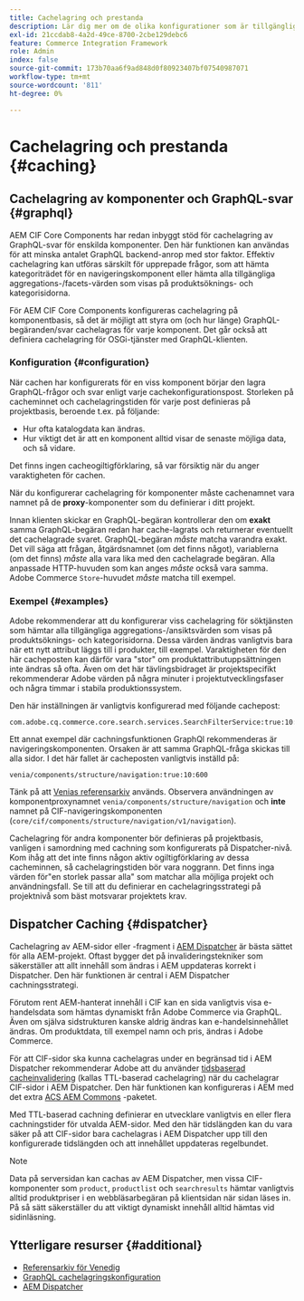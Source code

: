 ```yaml
---
title: Cachelagring och prestanda
description: Lär dig mer om de olika konfigurationer som är tillgängliga för att aktivera GraphQL- och innehållscachning för att optimera prestanda för implementeringen av din e-handel.
exl-id: 21ccdab8-4a2d-49ce-8700-2cbe129debc6
feature: Commerce Integration Framework
role: Admin
index: false
source-git-commit: 173b70aa6f9ad848d0f80923407bf07540987071
workflow-type: tm+mt
source-wordcount: '811'
ht-degree: 0%

---
```


# Cachelagring och prestanda {#caching}

## Cachelagring av komponenter och GraphQL-svar {#graphql}

AEM CIF Core Components har redan inbyggt stöd för cachelagring av GraphQL-svar för enskilda komponenter. Den här funktionen kan användas för att minska antalet GraphQL backend-anrop med stor faktor. Effektiv cachelagring kan utföras särskilt för upprepade frågor, som att hämta kategoriträdet för en navigeringskomponent eller hämta alla tillgängliga aggregations-/facets-värden som visas på produktsöknings- och kategorisidorna.

För AEM CIF Core Components konfigureras cachelagring på komponentbasis, så det är möjligt att styra om (och hur länge) GraphQL-begäranden/svar cachelagras för varje komponent. Det går också att definiera cachelagring för OSGi-tjänster med GraphQL-klienten.

### Konfiguration {#configuration}

När cachen har konfigurerats för en viss komponent börjar den lagra GraphQL-frågor och svar enligt varje cachekonfigurationspost. Storleken på cacheminnet och cachelagringstiden för varje post definieras på projektbasis, beroende t.ex. på följande:

* Hur ofta katalogdata kan ändras.
* Hur viktigt det är att en komponent alltid visar de senaste möjliga data, och så vidare.

Det finns ingen cacheogiltigförklaring, så var försiktig när du anger varaktigheten för cachen.

När du konfigurerar cachelagring för komponenter måste cachenamnet vara namnet på de **proxy**-komponenter som du definierar i ditt projekt.

Innan klienten skickar en GraphQL-begäran kontrollerar den om **exakt** samma GraphQL-begäran redan har cache-lagrats och returnerar eventuellt det cachelagrade svaret. GraphQL-begäran _måste_ matcha varandra exakt. Det vill säga att frågan, åtgärdsnamnet (om det finns något), variablerna (om det finns) _måste_ alla vara lika med den cachelagrade begäran. Alla anpassade HTTP-huvuden som kan anges _måste_ också vara samma. Adobe Commerce `Store`-huvudet _måste_ matcha till exempel.

### Exempel {#examples}

Adobe rekommenderar att du konfigurerar viss cachelagring för söktjänsten som hämtar alla tillgängliga aggregations-/ansiktsvärden som visas på produktsöknings- och kategorisidorna. Dessa värden ändras vanligtvis bara när ett nytt attribut läggs till i produkter, till exempel. Varaktigheten för den här cacheposten kan därför vara &quot;stor&quot; om produktattributuppsättningen inte ändras så ofta. Även om det här tävlingsbidraget är projektspecifikt rekommenderar Adobe värden på några minuter i projektutvecklingsfaser och några timmar i stabila produktionssystem.

Den här inställningen är vanligtvis konfigurerad med följande cachepost:

```
com.adobe.cq.commerce.core.search.services.SearchFilterService:true:10:3600
```

Ett annat exempel där cachningsfunktionen GraphQl rekommenderas är navigeringskomponenten. Orsaken är att samma GraphQL-fråga skickas till alla sidor. I det här fallet är cacheposten vanligtvis inställd på:

```
venia/components/structure/navigation:true:10:600
```

Tänk på att [Venias referensarkiv](https://github.com/adobe/aem-cif-guides-venia) används. Observera användningen av komponentproxynamnet `venia/components/structure/navigation` och **inte** namnet på CIF-navigeringskomponenten (`core/cif/components/structure/navigation/v1/navigation`).

Cachelagring för andra komponenter bör definieras på projektbasis, vanligen i samordning med cachning som konfigurerats på Dispatcher-nivå. Kom ihåg att det inte finns någon aktiv ogiltigförklaring av dessa cacheminnen, så cachelagringstiden bör vara noggrann. Det finns inga värden för&quot;en storlek passar alla&quot; som matchar alla möjliga projekt och användningsfall. Se till att du definierar en cachelagringsstrategi på projektnivå som bäst motsvarar projektets krav.

## Dispatcher Caching {#dispatcher}

Cachelagring av AEM-sidor eller -fragment i [AEM Dispatcher](https://experienceleague.adobe.com/docs/experience-manager-dispatcher/using/dispatcher.html) är bästa sättet för alla AEM-projekt. Oftast bygger det på invalideringstekniker som säkerställer att allt innehåll som ändras i AEM uppdateras korrekt i Dispatcher. Den här funktionen är central i AEM Dispatcher cachningsstrategi.

Förutom rent AEM-hanterat innehåll i CIF kan en sida vanligtvis visa e-handelsdata som hämtas dynamiskt från Adobe Commerce via GraphQL. Även om själva sidstrukturen kanske aldrig ändras kan e-handelsinnehållet ändras. Om produktdata, till exempel namn och pris, ändras i Adobe Commerce.

För att CIF-sidor ska kunna cachelagras under en begränsad tid i AEM Dispatcher rekommenderar Adobe att du använder [tidsbaserad cacheinvalidering](https://experienceleague.adobe.com/docs/experience-manager-dispatcher/using/configuring/dispatcher-configuration.html#configuring-time-based-cache-invalidation-enablettl) (kallas TTL-baserad cachelagring) när du cachelagrar CIF-sidor i AEM Dispatcher. Den här funktionen kan konfigureras i AEM med det extra [ACS AEM Commons](https://adobe-consulting-services.github.io/acs-aem-commons/) -paketet.

Med TTL-baserad cachning definierar en utvecklare vanligtvis en eller flera cachningstider för utvalda AEM-sidor. Med den här tidslängden kan du vara säker på att CIF-sidor bara cachelagras i AEM Dispatcher upp till den konfigurerade tidslängden och att innehållet uppdateras regelbundet.

>[!NOTE]
>
>Data på serversidan kan cachas av AEM Dispatcher, men vissa CIF-komponenter som `product`, `productlist` och `searchresults` hämtar vanligtvis alltid produktpriser i en webbläsarbegäran på klientsidan när sidan läses in. På så sätt säkerställer du att viktigt dynamiskt innehåll alltid hämtas vid sidinläsning.

## Ytterligare resurser {#additional}

* [Referensarkiv för Venedig](https://github.com/adobe/aem-cif-guides-venia)
* [GraphQL cachelagringskonfiguration](https://github.com/adobe/commerce-cif-graphql-client#caching)
* [AEM Dispatcher](https://experienceleague.adobe.com/docs/experience-manager-dispatcher/using/dispatcher.html)
